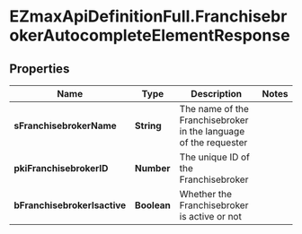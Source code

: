 # EZmaxApiDefinitionFull.FranchisebrokerAutocompleteElementResponse

## Properties

Name | Type | Description | Notes
------------ | ------------- | ------------- | -------------
**sFranchisebrokerName** | **String** | The name of the Franchisebroker in the language of the requester | 
**pkiFranchisebrokerID** | **Number** | The unique ID of the Franchisebroker | 
**bFranchisebrokerIsactive** | **Boolean** | Whether the Franchisebroker is active or not | 


